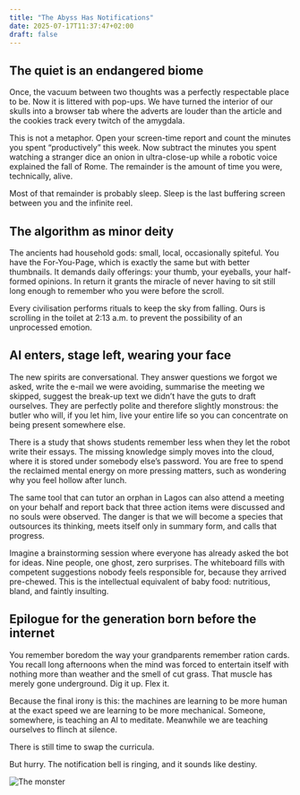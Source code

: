 ```yaml
---
title: "The Abyss Has Notifications"
date: 2025-07-17T11:37:47+02:00
draft: false
---
```


## The quiet is an endangered biome

Once, the vacuum between two thoughts was a perfectly respectable place to be.
Now it is littered with pop-ups.
We have turned the interior of our skulls into a browser tab where the adverts are louder than the article and the cookies track every twitch of the amygdala.

This is not a metaphor.
Open your screen-time report and count the minutes you spent “productively” this week.
Now subtract the minutes you spent watching a stranger dice an onion in ultra-close-up while a robotic voice explained the fall of Rome.
The remainder is the amount of time you were, technically, alive.

Most of that remainder is probably sleep.
Sleep is the last buffering screen between you and the infinite reel.

## The algorithm as minor deity

The ancients had household gods: small, local, occasionally spiteful.
You have the For-You-Page, which is exactly the same but with better thumbnails.
It demands daily offerings: your thumb, your eyeballs, your half-formed opinions.
In return it grants the miracle of never having to sit still long enough to remember who you were before the scroll.

Every civilisation performs rituals to keep the sky from falling.
Ours is scrolling in the toilet at 2:13 a.m. to prevent the possibility of an unprocessed emotion.

## AI enters, stage left, wearing your face

The new spirits are conversational.
They answer questions we forgot we asked, write the e-mail we were avoiding, summarise the meeting we skipped, suggest the break-up text we didn’t have the guts to draft ourselves.
They are perfectly polite and therefore slightly monstrous: the butler who will, if you let him, live your entire life so you can concentrate on being present somewhere else.

There is a study that shows students remember less when they let the robot write their essays.
The missing knowledge simply moves into the cloud, where it is stored under somebody else’s password.
You are free to spend the reclaimed mental energy on more pressing matters, such as wondering why you feel hollow after lunch.

The same tool that can tutor an orphan in Lagos can also attend a meeting on your behalf and report back that three action items were discussed and no souls were observed.
The danger is that we will become a species that outsources its thinking, meets itself only in summary form, and calls that progress.

Imagine a brainstorming session where everyone has already asked the bot for ideas.
Nine people, one ghost, zero surprises.
The whiteboard fills with competent suggestions nobody feels responsible for, because they arrived pre-chewed.
This is the intellectual equivalent of baby food: nutritious, bland, and faintly insulting.

## Epilogue for the generation born before the internet

You remember boredom the way your grandparents remember ration cards.
You recall long afternoons when the mind was forced to entertain itself with nothing more than weather and the smell of cut grass.
That muscle has merely gone underground.
Dig it up.
Flex it.

Because the final irony is this: the machines are learning to be more human at the exact speed we are learning to be more mechanical.
Someone, somewhere, is teaching an AI to meditate.
Meanwhile we are teaching ourselves to flinch at silence.

There is still time to swap the curricula.

But hurry.
The notification bell is ringing, and it sounds like destiny.

![The monster](https://cdn.bsky.app/img/feed_fullsize/plain/did:plc:3kssplu7pwdx7cmntm7jgzze/bafkreiavqnhtstlhd4cb3aanso67lvosgp6y2wuag2z3blvqzhtwkkrywa@jpeg)
